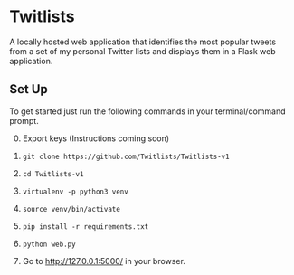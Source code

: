 # Twitlists

A locally hosted web application that identifies the most popular tweets from a set of my personal Twitter lists and displays them in a Flask web application.


## **Set Up**

To get started just run the following commands in your terminal/command prompt.

0. Export keys (Instructions coming soon) 

1. `git clone https://github.com/Twitlists/Twitlists-v1` 

2. `cd Twitlists-v1`

2. `virtualenv -p python3 venv`
	
3. `source venv/bin/activate`

4. `pip install -r requirements.txt`

5. `python web.py`

6.  Go to http://127.0.0.1:5000/  in your browser.
